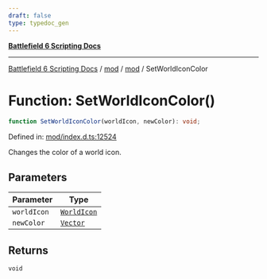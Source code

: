```yaml
---
draft: false
type: typedoc_gen
---
```


[**Battlefield 6 Scripting Docs**](../../../_index.md)

***

[Battlefield 6 Scripting Docs](../../../_index.md) / [mod](../../_index.md) / [mod](../_index.md) / SetWorldIconColor

# Function: SetWorldIconColor()

```ts
function SetWorldIconColor(worldIcon, newColor): void;
```

Defined in: [mod/index.d.ts:12524](https://github.com/battlefield-portal-community/portal-docs/blob/6d87e21c5922a3efb03c634dbe98e5fe6e797672/generators/santiago/mod/index.d.ts#L12524)

Changes the color of a world icon.

## Parameters

| Parameter | Type |
| ------ | ------ |
| `worldIcon` | [`WorldIcon`](../WorldIcon/_index.md) |
| `newColor` | [`Vector`](../Vector/_index.md) |

## Returns

`void`

